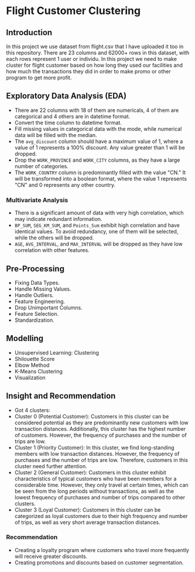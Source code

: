 # Flight Customer Clustering

## Introduction
In this project we use dataset from flight.csv that I have uploaded it too in this repository. There are 23 columns and 62000+ rows in this dataset, with each rows represent 1 user or individu. In this project we need to make cluster for flight customer based on how long they used our facilities and how much the transactions they did in order to make promo or other program to get more profit.

## Exploratory Data Analysis (EDA)
- There are 22 columns with 18 of them are numericals, 4 of them are categorical and 4 others are in datetime format.
- Convert the time column to datetime format.
- Fill missing values in categorical data with the mode, while numerical data will be filled with the median.
- The `avg_discount` column should have a maximum value of 1, where a value of 1 represents a 100% discount. Any value greater than 1 will be dropped.
- Drop the `WORK_PROVINCE` and `WORK_CITY` columns, as they have a large number of categories.
- The `WORK_COUNTRY` column is predominantly filled with the value "CN." It will be transformed into a boolean format, where the value 1 represents "CN" and 0 represents any other country.

### Multivariate Analysis
- There is a significant amount of data with very high correlation, which may indicate redundant information.
- `BP_SUM`, `SEG_KM_SUM`, and `Points_Sum` exhibit high correlation and have identical values. To avoid redundancy, one of them will be selected, while the others will be dropped.
- `AGE`, `AVG_INTERVAL`, and `MAX_INTERVAL` will be dropped as they have low correlation with other features.

## Pre-Processing
- Fixing Data Types.
- Handle Missing Values.
- Handle Outliers.
- Feature Engineering.
- Drop Unimportant Columns.
- Feature Selection.
- Standardization.

## Modelling
- Unsupervised Learning: Clustering
- Shilouette Score
- Elbow Method
- K-Means Clustering
- Visualization

## Insight and Recommendation
- Got 4 clusters:
- Cluster 0 (Potential Customer):
  Customers in this cluster can be considered potential as they are predominantly new customers with low transaction distances. Additionally, this cluster has the highest number of customers. However, the frequency of purchases and the number of trips are low.
- Cluster 1 (Priority Customer):
  In this cluster, we find long-standing members with low transaction distances. However, the frequency of purchases and the number of trips are low. Therefore, customers in this cluster need further attention.
- Cluster 2 (General Customer):
  Customers in this cluster exhibit characteristics of typical customers who have been members for a considerable time. However, they only travel at certain times, which can be seen from the long periods without transactions, as well as the lowest frequency of purchases and number of trips compared to other clusters.
- Cluster 3 (Loyal Customer):
  Customers in this cluster can be categorized as loyal customers due to their high frequency and number of trips, as well as very short average transaction distances.
  
### Recommendation
- Creating a loyalty program where customers who travel more frequently will receive greater discounts.
- Creating promotions and discounts based on customer segmentation.

